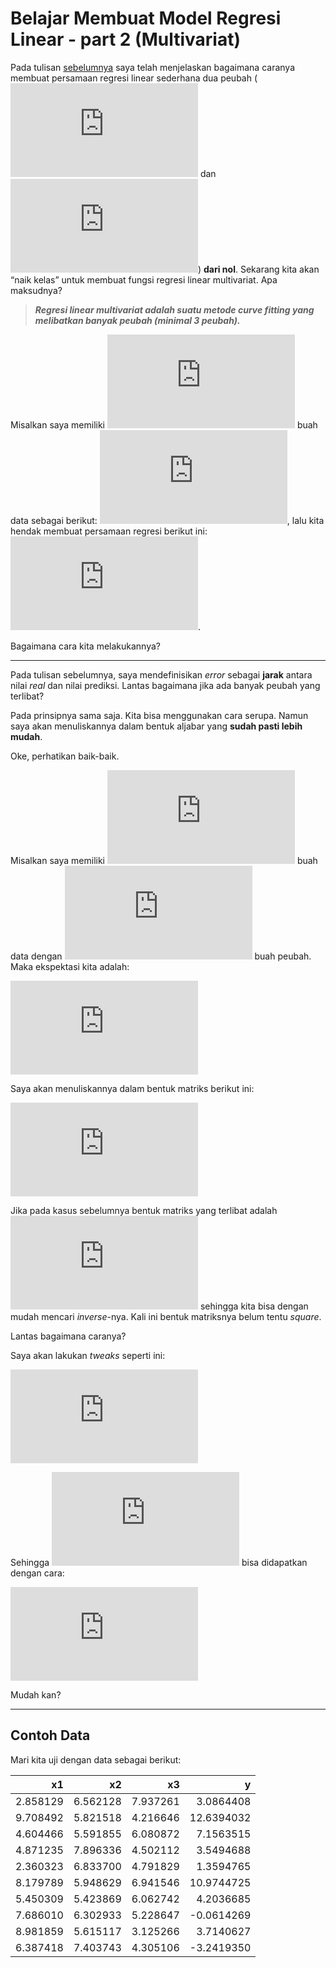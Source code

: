 Belajar Membuat Model Regresi Linear - part 2 (Multivariat)
================

Pada tulisan [sebelumnya](https://ikanx101.com/blog/curve-linear/) saya
telah menjelaskan bagaimana caranya membuat persamaan regresi linear
sederhana dua peubah (![x](https://latex.codecogs.com/png.latex?x "x")
dan ![y](https://latex.codecogs.com/png.latex?y "y")) **dari nol**.
Sekarang kita akan “naik kelas” untuk membuat fungsi regresi linear
multivariat. Apa maksudnya?

> ***Regresi linear multivariat adalah suatu metode curve fitting yang
> melibatkan banyak peubah (minimal 3 peubah).***

Misalkan saya memiliki ![n](https://latex.codecogs.com/png.latex?n "n")
buah data sebagai berikut:
![(x\_1,x\_2,x\_3,y)](https://latex.codecogs.com/png.latex?%28x_1%2Cx_2%2Cx_3%2Cy%29
"(x_1,x_2,x_3,y)"), lalu kita hendak membuat persamaan regresi berikut
ini: ![f(x\_1,x\_2,x\_3) = y = a + b x\_1 + c x\_2 + d
x\_3](https://latex.codecogs.com/png.latex?f%28x_1%2Cx_2%2Cx_3%29%20%3D%20y%20%3D%20a%20%2B%20b%20x_1%20%2B%20c%20x_2%20%2B%20d%20x_3
"f(x_1,x_2,x_3) = y = a + b x_1 + c x_2 + d x_3").

Bagaimana cara kita melakukannya?

-----

Pada tulisan sebelumnya, saya mendefinisikan *error* sebagai **jarak**
antara nilai *real* dan nilai prediksi. Lantas bagaimana jika ada banyak
peubah yang terlibat?

Pada prinsipnya sama saja. Kita bisa menggunakan cara serupa. Namun saya
akan menuliskannya dalam bentuk aljabar yang **sudah pasti lebih
mudah**.

Oke, perhatikan baik-baik.

Misalkan saya memiliki ![n](https://latex.codecogs.com/png.latex?n "n")
buah data dengan ![m](https://latex.codecogs.com/png.latex?m "m") buah
peubah. Maka ekspektasi kita adalah:

  
![\\begin{bmatrix}
1 & x\_1 & x\_2 & .. & x\_n \\\\ 
1 & x\_1 & x\_2 & .. & x\_n \\\\ 
.. & .. & .. & .. & .. \\\\ 
1 & x\_1 & x\_2 & .. & x\_n \\\\ 
1 & x\_1 & x\_2 & .. & x\_n 
\\end{bmatrix} 
\\begin{bmatrix} a \\\\ b \\\\ c \\\\ d \\end{bmatrix} = 
\\begin{bmatrix} y\_1 \\\\ y\_2 \\\\ .. \\\\ y\_{n-1} \\\\ y\_n
\\end{bmatrix}](https://latex.codecogs.com/png.latex?%5Cbegin%7Bbmatrix%7D%0A1%20%26%20x_1%20%26%20x_2%20%26%20..%20%26%20x_n%20%5C%5C%20%0A1%20%26%20x_1%20%26%20x_2%20%26%20..%20%26%20x_n%20%5C%5C%20%0A..%20%26%20..%20%26%20..%20%26%20..%20%26%20..%20%5C%5C%20%0A1%20%26%20x_1%20%26%20x_2%20%26%20..%20%26%20x_n%20%5C%5C%20%0A1%20%26%20x_1%20%26%20x_2%20%26%20..%20%26%20x_n%20%0A%5Cend%7Bbmatrix%7D%20%0A%5Cbegin%7Bbmatrix%7D%20a%20%5C%5C%20b%20%5C%5C%20c%20%5C%5C%20d%20%5Cend%7Bbmatrix%7D%20%3D%20%0A%5Cbegin%7Bbmatrix%7D%20y_1%20%5C%5C%20y_2%20%5C%5C%20..%20%5C%5C%20y_%7Bn-1%7D%20%5C%5C%20y_n%20%5Cend%7Bbmatrix%7D
"\\begin{bmatrix}
1 & x_1 & x_2 & .. & x_n \\\\ 
1 & x_1 & x_2 & .. & x_n \\\\ 
.. & .. & .. & .. & .. \\\\ 
1 & x_1 & x_2 & .. & x_n \\\\ 
1 & x_1 & x_2 & .. & x_n 
\\end{bmatrix} 
\\begin{bmatrix} a \\\\ b \\\\ c \\\\ d \\end{bmatrix} = 
\\begin{bmatrix} y_1 \\\\ y_2 \\\\ .. \\\\ y_{n-1} \\\\ y_n \\end{bmatrix}")  

Saya akan menuliskannya dalam bentuk matriks berikut ini:

  
![X\_{n \\times m+1} C\_{m+1 \\times 1} = Y\_{m+1
\\times 1}](https://latex.codecogs.com/png.latex?X_%7Bn%20%5Ctimes%20m%2B1%7D%20C_%7Bm%2B1%20%5Ctimes%201%7D%20%3D%20Y_%7Bm%2B1%20%5Ctimes%201%7D
"X_{n \\times m+1} C_{m+1 \\times 1} = Y_{m+1 \\times 1}")  

Jika pada kasus sebelumnya bentuk matriks yang terlibat adalah ![2
\\times 2](https://latex.codecogs.com/png.latex?2%20%5Ctimes%202
"2 \\times 2") sehingga kita bisa dengan mudah mencari *inverse*-nya.
Kali ini bentuk matriksnya belum tentu *square*.

Lantas bagaimana caranya?

Saya akan lakukan *tweaks* seperti ini:

  
![X^T X C = X^T
Y](https://latex.codecogs.com/png.latex?X%5ET%20X%20C%20%3D%20X%5ET%20Y
"X^T X C = X^T Y")  

Sehingga ![C](https://latex.codecogs.com/png.latex?C "C") bisa
didapatkan dengan cara:

  
![C = (X^T X)^{-1} X^T
Y](https://latex.codecogs.com/png.latex?C%20%3D%20%28X%5ET%20X%29%5E%7B-1%7D%20X%5ET%20Y
"C = (X^T X)^{-1} X^T Y")  

Mudah kan?

-----

## Contoh Data

Mari kita uji dengan data sebagai berikut:

|       x1 |       x2 |       x3 |           y |
| -------: | -------: | -------: | ----------: |
| 2.858129 | 6.562128 | 7.937261 |   3.0864408 |
| 9.708492 | 5.821518 | 4.216646 |  12.6394032 |
| 4.604466 | 5.591855 | 6.080872 |   7.1563515 |
| 4.871235 | 7.896336 | 4.502112 |   3.5494688 |
| 2.360323 | 6.833700 | 4.791829 |   1.3594765 |
| 8.179789 | 5.948629 | 6.941546 |  10.9744725 |
| 5.450309 | 5.423869 | 6.062742 |   4.2036685 |
| 7.686010 | 6.302933 | 5.228647 | \-0.0614269 |
| 8.981859 | 5.615117 | 3.125266 |   3.7140627 |
| 6.387418 | 7.403743 | 4.305106 | \-3.2419350 |

